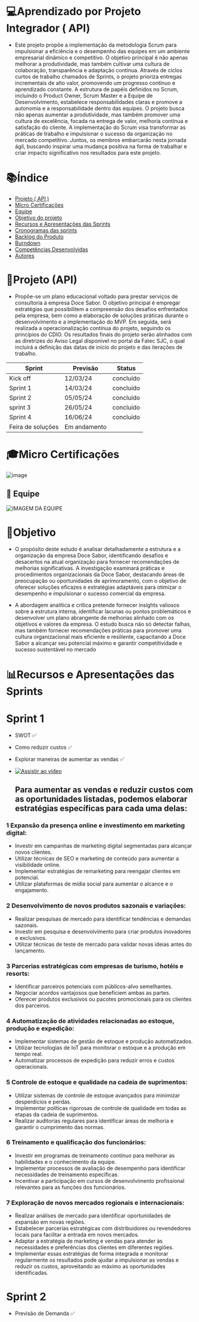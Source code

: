
# 💻Aprendizado por Projeto Integrador ( API)

- Este projeto propõe a implementação da metodologia Scrum para impulsionar a eficiência e o desempenho das equipes em um ambiente empresarial dinâmico e competitivo. O objetivo principal é não apenas melhorar a produtividade, mas também cultivar uma cultura de colaboração, transparência e adaptação contínua. Através de ciclos curtos de trabalho chamados de Sprints, o projeto prioriza entregas incrementais de alto valor, promovendo um progresso contínuo e aprendizado constante. A estrutura de papéis definidos no Scrum, incluindo o Product Owner, Scrum Master e a Equipe de Desenvolvimento, estabelece responsabilidades claras e promove a autonomia e a responsabilidade dentro das equipes. O projeto busca não apenas aumentar a produtividade, mas também promover uma cultura de excelência, focada na entrega de valor, melhoria contínua e satisfação do cliente. A implementação do Scrum visa transformar as práticas de trabalho e impulsionar o sucesso da organização no mercado competitivo. Juntos, os membros embarcarão nesta jornada ágil, buscando inspirar uma mudança positiva na forma de trabalhar e criar impacto significativo nos resultados para este projeto.

# 📚Índice  
- [Projeto ( API )](#Projeto ( API ))
- [Micro Certificações](#Micro-Certificações)
- [Equipe](#Equipe)
- [Objetivo do projeto](#Objetivo-do-projeto)
- [Recursos e Apresentações das Sprints](#Recursos-e-Apresentações-das-Sprints)
- [Cronogramas das sprints](#Cronogramas-das-sprints)
- [Backlog do Produto](#Backlog-do-Produto)
- [Burndown](#Burndown)
- [Competências Desenvolvidas](#competências-desenvolvidas)
- [Autores](#Autores)

# 🚥Projeto (API) 
- Propõe-se um plano educacional voltado para prestar serviços de consultoria à empresa Doce Sabor. O objetivo principal é empregar estratégias que possibilitem a compreensão dos desafios enfrentados pela empresa, bem como a elaboração de soluções práticas durante o desenvolvimento e a implementação do MVP. Em seguida, será realizada a operacionalização contínua do projeto, seguindo os princípios do CDIO. Os resultados finais do projeto serão alinhados com as diretrizes do Aviso Legal disponível no portal da Fatec SJC, o qual incluirá a definição das datas de início do projeto e das iterações de trabalho.

| Sprint   |Previsão |     Status
|----------|----------|------------|
| Kick off | 12/03/24 | concluído  |
| Sprint 1 | 14/03/24 | concluído  |
| Sprint 2 | 05/05/24 | concluído  |
| sprint 3 |26/05/24  | concluído  |
| Sprint 4 |16/06/24  | concluído  |
| Feira de soluções  | Em andamento|

# 🎓Micro Certificações 


![image](https://github.com/7-Pro-Lean-Consulting/Horario/assets/31110739/6b8b053b-f121-42e4-b7ac-ea61c94f4e0b)


## 👥 Equipe

 
![IMAGEM DA EQUIPE](https://github.com/7-Pro-Lean-Consulting/Horario/assets/31110739/3b840903-654d-4287-83d1-8b75fc0c3d79)

# 🎯Objetivo
- O propósito deste estudo é analisar detalhadamente a estrutura e a organização da empresa Doce Sabor, identificando desafios e desacertos na atual organização para fornecer recomendações de melhorias significativas. A investigação examinará práticas e procedimentos organizacionais da Doce Sabor, destacando áreas de preocupação ou oportunidades de aprimoramento, com o objetivo de oferecer soluções eficazes e estratégias adaptáveis para otimizar o desempenho e impulsionar o sucesso comercial da empresa.

- A abordagem analítica e crítica pretende fornecer insights valiosos sobre a estrutura interna, identificar lacunas ou pontos problemáticos e desenvolver um plano abrangente de melhorias alinhado com os objetivos e valores da empresa. O estudo busca não só detectar falhas, mas também fornecer recomendações práticas para promover uma cultura organizacional mais eficiente e resiliente, capacitando a Doce Sabor a alcançar seu potencial máximo e garantir competitividade e sucesso sustentável no mercado
  
# 📊Recursos e Apresentações das Sprints 

# Sprint 1
- SWOT ✅
- Como reduzir custos ✅
- Explorar maneiras de aumentar as vendas ✅
- [![Assistir ao vídeo](https://img.youtube.com/vi/VIDEO_ID/0.jpg)](https://www.youtube.com/watch?v=VIDEO_ID)
  

  ## Para aumentar as vendas e reduzir custos com as oportunidades listadas, podemos elaborar estratégias específicas para cada uma delas:

### 1 Expansão da presença online e investimento em marketing digital:
- Investir em campanhas de marketing digital segmentadas para alcançar novos clientes.
- Utilizar técnicas de SEO e marketing de conteúdo para aumentar a visibilidade online.
- Implementar estratégias de remarketing para reengajar clientes em potencial.
- Utilizar plataformas de mídia social para aumentar o alcance e o engajamento.
### 2 Desenvolvimento de novos produtos sazonais e variações:
- Realizar pesquisas de mercado para identificar tendências e demandas sazonais.
- Investir em pesquisa e desenvolvimento para criar produtos inovadores e exclusivos.
- Utilizar técnicas de teste de mercado para validar novas ideias antes do lançamento.
### 3 Parcerias estratégicas com empresas de turismo, hotéis e resorts:
- Identificar parceiros potenciais com públicos-alvo semelhantes.
- Negociar acordos vantajosos que beneficiem ambas as partes.
- Oferecer produtos exclusivos ou pacotes promocionais para os clientes dos parceiros.
### 4 Automatização de atividades relacionadas ao estoque, produção e expedição:
- Implementar sistemas de gestão de estoque e produção automatizados.
- Utilizar tecnologias de IoT para monitorar o estoque e a produção em tempo real.
- Automatizar processos de expedição para reduzir erros e custos operacionais.
### 5 Controle de estoque e qualidade na cadeia de suprimentos:
- Utilizar sistemas de controle de estoque avançados para minimizar desperdícios e perdas.
- Implementar políticas rigorosas de controle de qualidade em todas as etapas da cadeia de suprimentos.
- Realizar auditorias regulares para identificar áreas de melhoria e garantir o cumprimento das normas.
### 6 Treinamento e qualificação dos funcionários:
- Investir em programas de treinamento contínuo para melhorar as habilidades e o conhecimento da equipe.
- Implementar processos de avaliação de desempenho para identificar necessidades de treinamento específicas.
- Incentivar a participação em cursos de desenvolvimento profissional relevantes para as funções dos funcionários.
### 7 Exploração de novos mercados regionais e internacionais:
- Realizar análises de mercado para identificar oportunidades de expansão em novas regiões.
- Estabelecer parcerias estratégicas com distribuidores ou revendedores locais para facilitar a entrada em novos mercados.
- Adaptar a estratégia de marketing e vendas para atender às necessidades e preferências dos clientes em diferentes regiões.
- Implementar essas estratégias de forma integrada e monitorar regularmente os resultados pode ajudar a impulsionar as vendas e reduzir os custos, aproveitando ao máximo as oportunidades identificadas.

# Sprint 2

- Previsão de Demanda ✅




